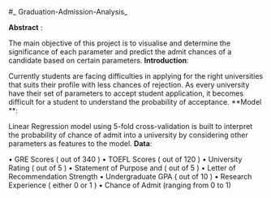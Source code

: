 #_ Graduation-Admission-Analysis_

**Abstract** :

The main objective of this project is to visualise and determine the significance of each parameter and predict the admit chances of a candidate based on certain parameters.
**Introduction**:

Currently students are facing difficulties in applying for the right universities that suits their profile with less chances of rejection. As every university have their set of parameters to accept student application, it becomes difficult for a student to understand the probability of acceptance.
**Model **:

Linear Regression model using 5-fold cross-validation is built to interpret the probability of chance of admit into a university by considering other parameters as features to the model.
**Data**:

•	GRE Scores ( out of 340 )
•	TOEFL Scores ( out of 120 )
•	University Rating ( out of 5 )
•	Statement of Purpose and ( out of 5 )
•	Letter of Recommendation Strength 
•	Undergraduate GPA ( out of 10 )
•	Research Experience ( either 0 or 1 )
•	Chance of Admit (ranging from 0 to 1)

